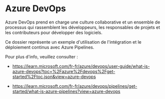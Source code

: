 # Azure DevOps

Azure DevOps prend en charge une culture collaborative et un ensemble de processus qui rassemblent les développeurs, les responsables de projets et les contributeurs pour développer des logiciels.

Ce dossier représente un exemple d'utilisation de l'intégration et le déploiement continus avec Azure Pipelines.

Pour plus d'info, veuillez consulter :
- https://learn.microsoft.com/fr-fr/azure/devops/user-guide/what-is-azure-devops?toc=%2Fazure%2Fdevops%2Fget-started%2Ftoc.json&view=azure-devops

- https://learn.microsoft.com/fr-fr/azure/devops/pipelines/get-started/what-is-azure-pipelines?view=azure-devops
